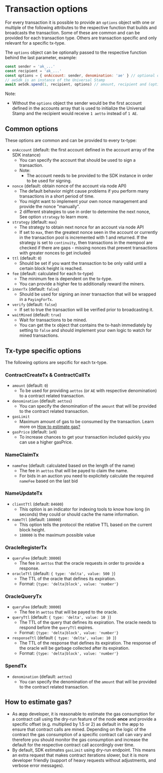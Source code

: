 # Transaction options
For every transaction it is possible to provide an `options` object with one or multiple of the following attributes to the respective function that builds and broadcasts the transaction.
Some of these are common and can be provided for each transaction type. Others are transaction specific and only relevant for a specific tx-type.

The `options` object can be optionally passed to the respective function behind the last parameter, example:
```js
const sender = 'ak_...'
const recipient = 'ak_...'
const options = { onAccount: sender, denomination: 'ae' } // optional options object
// aeSdk is an instance of the Universal Stamp
await aeSdk.spend(1, recipient, options) // amount, recipient and (optional) options
```

Note:

- Without the `options` object the sender would be the first account defined in the accounts array that is used to initialize the Universal Stamp and the recipient would receive `1 aetto` instead of `1 AE`.

## Common options
These options are common and can be provided to every tx-type:

- `onAccount` (default: the first account defined in the account array of the SDK instance)
    - You can specify the account that should be used to sign a transaction.
    - Note:
        - The account needs to be provided to the SDK instance in order to be used for signing.
- `nonce` (default: obtain nonce of the account via node API)
    - The default behavior might cause problems if you perform many transactions in a short period of time.
    - You might want to implement your own nonce management and provide the nonce "manually".
    - 2 different strategies to use in order to determine the next nonce, See option `strategy` to learn more.
- `strategy` (default: `max`)
    - The strategy to obtain next nonce for an account via node API
    - If set to `max`, then the greatest nonce seen in the account or currently in the transaction pool is incremented with 1 and returned.
    If the strategy is set to `continuity`, then transactions in the mempool are checked if there are gaps - missing nonces that prevent transactions with greater nonces to get included
- `ttl` (default: `0`)
    - Should be set if you want the transaction to be only valid until a certain block height is reached.
- `fee` (default: calculated for each tx-type)
    - The minimum fee is dependent on the tx-type.
    - You can provide a higher fee to additionally reward the miners.
- `innerTx` (default: `false`)
    - Should be used for signing an inner transaction that will be wrapped in a `PayingForTx`.
- `verify` (default: `false`)
    - If set to true the transaction will be verified prior to broadcasting it.
- `waitMined` (default: `true`)
    - Wait for transactions to be mined.
    - You can get the tx object that contains the tx-hash immediately by setting to `false` and should implement your own logic to watch for mined transactions.

## Tx-type specific options
The following options are sepcific for each tx-type.

### ContractCreateTx & ContractCallTx
- `amount` (default: `0`)
    - To be used for providing `aettos` (or `AE` with respective denomination) to a contract related transaction.
- `denomination` (default: `aettos`)
    - You can specify the denomination of the `amount` that will be provided to the contract related transaction.
- `gasLimit`
    - Maximum amount of gas to be consumed by the transaction. Learn more on [How to estimate gas?](#how-to-estimate-gas)
- `gasPrice` (default: `1e9`)
    - To increase chances to get your transaction included quickly you can use a higher gasPrice.

### NameClaimTx
- `nameFee` (default: calculated based on the length of the name)
    - The fee in `aettos` that will be payed to claim the name.
    - For bids in an auction you need to explicitely calculate the required `nameFee` based on the last bid

### NameUpdateTx
- `clientTtl` (default: `84600`)
    - This option is an indicator for indexing tools to know how long (in seconds) they could or should cache the name information.
- `nameTtl` (default: `180000`)
    - This option tells the protocol the relative TTL based on the current block height.
    - `180000` is the maximum possible value

### OracleRegisterTx
- `queryFee` (default: `30000`)
    - The fee in `aettos` that the oracle requests in order to provide a response.
- `oracleTtl` (default: `{ type: 'delta', value: 500 }`)
    - The TTL of the oracle that defines its expiration.
    - Format: `{type: 'delta|block', value: 'number'}`

### OracleQueryTx
- `queryFee` (default: `30000`)
    - The fee in `aettos` that will be payed to the oracle.
- `queryTtl` (default: `{ type: 'delta', value: 10 }`)
    - The TTL of the query that defines its expiration. The oracle needs to respond before the `queryTtl` expires.
    - Format: `{type: 'delta|block', value: 'number'}`
- `responseTtl` (default `{ type: 'delta', value: 10 }`)
    - The TTL of the response that defines its expiration. The response of the oracle will be garbage collected after its expiration.
    - Format: `{type: 'delta|block', value: 'number'}`

### SpendTx
- `denomination` (default: `aettos`)
    - You can specify the denomination of the `amount` that will be provided to the contract related transaction.

## How to estimate gas?
- As æpp developer, it is reasonable to estimate the gas consumption for a contract call using the dry-run feature of the node **once** and provide a specific offset (e.g. multiplied by 1.5 or 2) as default in the æpp to ensure that contract calls are mined. Depending on the logic of the contract the gas consumption of a specific contract call can vary and therefore you should monitor the gas consumption and increase the default for the respective contract call accordingly over time.
- By default, SDK estimates `gasLimit` using dry-run endpoint. This means an extra request that makes contract iterations slower, but it is more developer friendly (support of heavy requests without adjustments, and verbose error messages).
